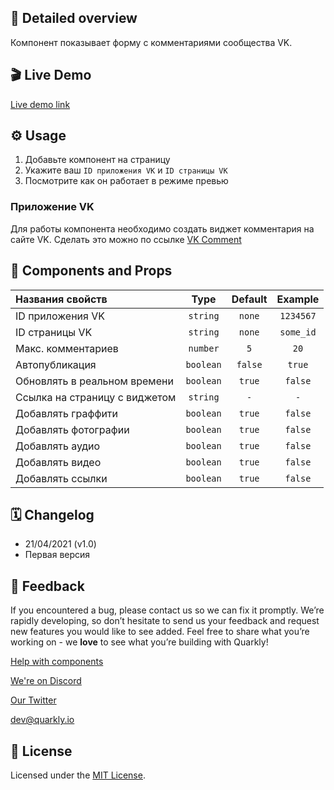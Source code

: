 ## 📖 Detailed overview

Компонент показывает форму с комментариями сообщества VK.

## 🎬 Live Demo

[Live demo link](https://quarkly-catalog.netlify.app/vkcomment/)

## ⚙️ Usage

 1. Добавьте компонент на страницу
 2. Укажите ваш `ID приложения VK` и `ID страницы VK`
 3. Посмотрите как он работает в режиме превью

### Приложение VK

Для работы компонента необходимо создать виджет комментария на сайте VK.
Сделать это можно по ссылке [VK Comment](https://vk.com/dev/comments)


## 🧩 Components and Props

| Названия свойств              |   Type    | Default |  Example  |
| :---------------------------- | :-------: | :-----: | :-------: |
| ID приложения VK              | `string`  | `none`  | `1234567` |
| ID страницы VK                | `string`  | `none`  | `some_id` |
| Макс. комментариев            | `number`  |   `5`   |   `20`    |
| Автопубликация                | `boolean` | `false` |  `true`   |
| Обновлять в реальном времени  | `boolean` | `true`  |  `false`  |
| Ссылка на страницу с виджетом | `string`  |   `-`   |    `-`    |
| Добавлять граффити            | `boolean` | `true`  |  `false`  |
| Добавлять фотографии          | `boolean` | `true`  |  `false`  |
| Добавлять аудио               | `boolean` | `true`  |  `false`  |
| Добавлять видео               | `boolean` | `true`  |  `false`  |
| Добавлять ссылки              | `boolean` | `true`  |  `false`  |

## 🗓 Changelog

 - 21/04/2021 (v1.0)
 - Первая версия

## 📮 Feedback

If you encountered a bug, please contact us so we can fix it promptly. We’re rapidly developing, so don’t hesitate to send us your feedback and request new features you would like to see added. Feel free to share what you’re working on - we **love** to see what you’re building with Quarkly!

[Help with components](https://community.quarkly.io/c/requests/11)

[We're on Discord](https://discord.gg/f9KhSMGX)

[Our Twitter](https://twitter.com/quarklyapp)

[dev@quarkly.io](mailto:dev@quarkly.io)

## 📝 License

Licensed under the [MIT License](./LICENSE).
